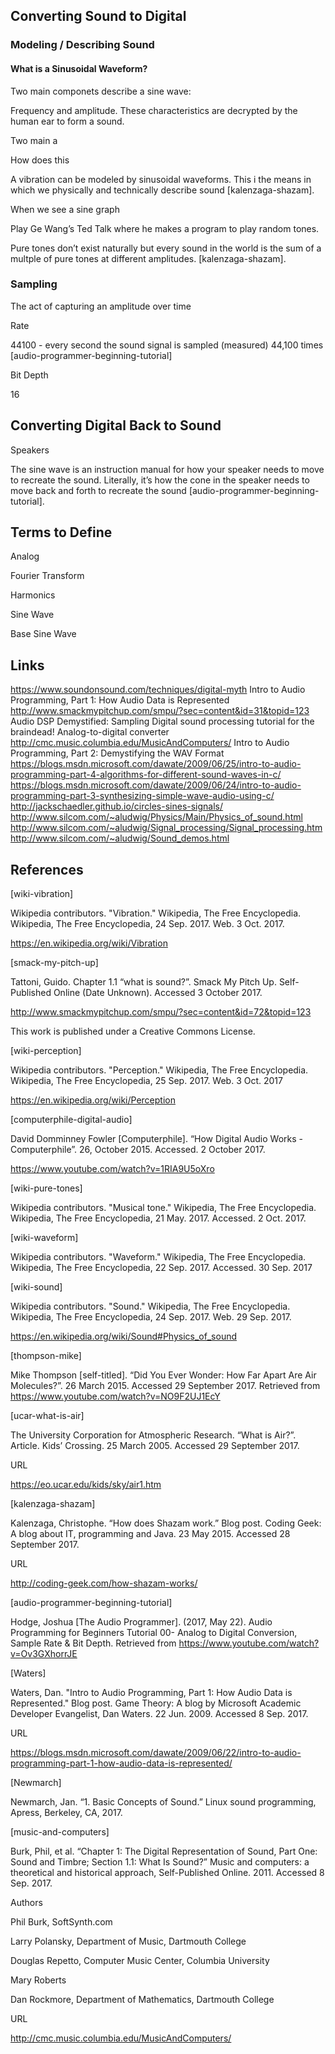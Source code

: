 

## Converting Sound to Digital

### Modeling / Describing Sound

#### What is a Sinusoidal Waveform?


Two main componets describe a sine wave:

Frequency and amplitude.  These characteristics are decrypted by the human ear to form a sound.


Two main a


How does this


A vibration can be modeled by sinusoidal waveforms.  This i the means in which we physically and technically describe sound [kalenzaga-shazam].


When we see a sine graph


Play Ge Wang’s Ted Talk where he makes a program to play random tones.


Pure tones don’t exist naturally but every sound in the world is the sum of a multple of pure tones at different amplitudes. [kalenzaga-shazam].


### Sampling 

The act of capturing an amplitude over time 


Rate

44100 - every second the sound signal is sampled (measured) 44,100 times [audio-programmer-beginning-tutorial]





Bit Depth

16




## Converting Digital Back to Sound

Speakers

The sine wave is an instruction manual for how your speaker needs to move to recreate the sound.  Literally, it’s how the cone in the speaker needs to move back and forth to recreate the sound [audio-programmer-beginning-tutorial]. 



## Terms to Define

Analog

Fourier Transform

Harmonics

Sine Wave

Base Sine Wave



## Links
https://www.soundonsound.com/techniques/digital-myth
Intro to Audio Programming, Part 1: How Audio Data is Represented
http://www.smackmypitchup.com/smpu/?sec=content&id=31&topid=123
Audio DSP Demystified: Sampling
Digital sound processing tutorial for the braindead!
Analog-to-digital converter
http://cmc.music.columbia.edu/MusicAndComputers/
Intro to Audio Programming, Part 2: Demystifying the WAV Format
https://blogs.msdn.microsoft.com/dawate/2009/06/25/intro-to-audio-programming-part-4-algorithms-for-different-sound-waves-in-c/
https://blogs.msdn.microsoft.com/dawate/2009/06/24/intro-to-audio-programming-part-3-synthesizing-simple-wave-audio-using-c/
http://jackschaedler.github.io/circles-sines-signals/
http://www.silcom.com/~aludwig/Physics/Main/Physics_of_sound.html
http://www.silcom.com/~aludwig/Signal_processing/Signal_processing.htm
http://www.silcom.com/~aludwig/Sound_demos.html



## References

[wiki-vibration]

Wikipedia contributors. "Vibration." Wikipedia, The Free Encyclopedia. Wikipedia, The Free Encyclopedia, 24 Sep. 2017. Web. 3 Oct. 2017. 

https://en.wikipedia.org/wiki/Vibration

[smack-my-pitch-up]

Tattoni, Guido. Chapter 1.1 “what is sound?”. Smack My Pitch Up. Self-Published Online (Date Unknown). Accessed 3 October 2017. 

http://www.smackmypitchup.com/smpu/?sec=content&id=72&topid=123

This work is published under a Creative Commons License.

[wiki-perception]

Wikipedia contributors. "Perception." Wikipedia, The Free Encyclopedia. Wikipedia, The Free Encyclopedia, 25 Sep. 2017. Web. 3 Oct. 2017

https://en.wikipedia.org/wiki/Perception

[computerphile-digital-audio]

David Domminney Fowler [Computerphile]. “How Digital Audio Works - Computerphile”. 26, October 2015. Accessed. 2 October 2017.

https://www.youtube.com/watch?v=1RIA9U5oXro

[wiki-pure-tones]

Wikipedia contributors. "Musical tone." Wikipedia, The Free Encyclopedia. Wikipedia, The Free Encyclopedia, 21 May. 2017. Accessed. 2 Oct. 2017.

[wiki-waveform]

Wikipedia contributors. "Waveform." Wikipedia, The Free Encyclopedia. Wikipedia, The Free Encyclopedia, 22 Sep. 2017. Accessed. 30 Sep. 2017

[wiki-sound]

Wikipedia contributors. "Sound." Wikipedia, The Free Encyclopedia. Wikipedia, The Free Encyclopedia, 24 Sep. 2017. Web. 29 Sep. 2017. 

https://en.wikipedia.org/wiki/Sound#Physics_of_sound

[thompson-mike]

Mike Thompson [self-titled]. “Did You Ever Wonder: How Far Apart Are Air Molecules?”. 26 March 2015. Accessed 29 September 2017. Retrieved from https://www.youtube.com/watch?v=NO9F2UJ1EcY

[ucar-what-is-air]

The University Corporation for Atmospheric Research. “What is Air?”. Article.  Kids’ Crossing.  25 March 2005. Accessed 29 September 2017.

URL

https://eo.ucar.edu/kids/sky/air1.htm

[kalenzaga-shazam]

Kalenzaga, Christophe. “How does Shazam work.” Blog post. Coding Geek: A blog about IT, programming and Java. 23 May 2015. Accessed 28 September 2017.

URL

http://coding-geek.com/how-shazam-works/

[audio-programmer-beginning-tutorial]

Hodge, Joshua [The Audio Programmer]. (2017, May 22). Audio Programming for Beginners Tutorial 00- Analog to Digital Conversion, Sample Rate & Bit Depth. Retrieved from https://www.youtube.com/watch?v=Ov3GXhorrJE

[Waters]

Waters, Dan. "Intro to Audio Programming, Part 1: How Audio Data is Represented." Blog post.  Game Theory: A blog by Microsoft Academic Developer Evangelist, Dan Waters. 22 Jun. 2009. Accessed 8 Sep. 2017.

URL

https://blogs.msdn.microsoft.com/dawate/2009/06/22/intro-to-audio-programming-part-1-how-audio-data-is-represented/

[Newmarch]

Newmarch, Jan. “1. Basic Concepts of Sound.” Linux sound programming, Apress, Berkeley, CA, 2017.

[music-and-computers]

Burk, Phil, et al. “Chapter 1: The Digital Representation of Sound, Part One: Sound and Timbre; Section 1.1: What Is Sound?” Music and computers: a theoretical and historical approach, Self-Published Online. 2011. Accessed 8 Sep. 2017.

Authors

Phil Burk, SoftSynth.com

Larry Polansky, Department of Music, Dartmouth College

Douglas Repetto, Computer Music Center, Columbia University

Mary Roberts

Dan Rockmore, Department of Mathematics, Dartmouth College 

URL

http://cmc.music.columbia.edu/MusicAndComputers/

